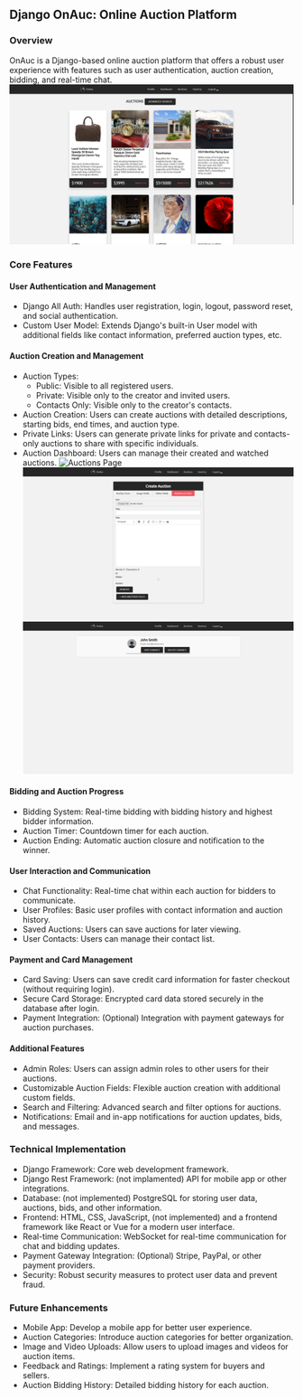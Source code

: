 ## Django OnAuc: Online Auction Platform

### Overview
OnAuc is a Django-based online auction platform that offers a robust user experience with features such as user authentication, auction creation, bidding, and real-time chat.
![Auctions Page](https://github.com/bahromnajmiddinov/media-files/blob/main/auction-media/auction-page.png)

### Core Features

#### User Authentication and Management
* Django All Auth: Handles user registration, login, logout, password reset, and social authentication.
* Custom User Model: Extends Django's built-in User model with additional fields like contact information, preferred auction types, etc.

#### Auction Creation and Management
* Auction Types:
  * Public: Visible to all registered users.
  * Private: Visible only to the creator and invited users.
  * Contacts Only: Visible only to the creator's contacts.
* Auction Creation: Users can create auctions with detailed descriptions, starting bids, end times, and auction type.
* Private Links: Users can generate private links for private and contacts-only auctions to share with specific individuals.
* Auction Dashboard: Users can manage their created and watched auctions.
![Auctions Page](https://github.com/bahromnajmiddinov/media-files/blob/main/auction-media/auction-create.png)
![Auctions Page](https://github.com/bahromnajmiddinov/media-files/blob/main/auction-media/auction-additional-feilds.png)
![Auctions Page](https://github.com/bahromnajmiddinov/media-files/blob/main/auction-media/auction-contacts.png)

#### Bidding and Auction Progress
* Bidding System: Real-time bidding with bidding history and highest bidder information.
* Auction Timer: Countdown timer for each auction.
* Auction Ending: Automatic auction closure and notification to the winner.

#### User Interaction and Communication
* Chat Functionality: Real-time chat within each auction for bidders to communicate.
* User Profiles: Basic user profiles with contact information and auction history.
* Saved Auctions: Users can save auctions for later viewing.
* User Contacts: Users can manage their contact list.

#### Payment and Card Management
* Card Saving: Users can save credit card information for faster checkout (without requiring login).
* Secure Card Storage: Encrypted card data stored securely in the database after login.
* Payment Integration: (Optional) Integration with payment gateways for auction purchases.

#### Additional Features
* Admin Roles: Users can assign admin roles to other users for their auctions.
* Customizable Auction Fields: Flexible auction creation with additional custom fields.
* Search and Filtering: Advanced search and filter options for auctions.
* Notifications: Email and in-app notifications for auction updates, bids, and messages.

### Technical Implementation
* Django Framework: Core web development framework.
* Django Rest Framework: (not implamented) API for mobile app or other integrations.
* Database: (not implemented) PostgreSQL for storing user data, auctions, bids, and other information.
* Frontend: HTML, CSS, JavaScript, (not implemented) and a frontend framework like React or Vue for a modern user interface.
* Real-time Communication: WebSocket for real-time communication for chat and bidding updates.
* Payment Gateway Integration: (Optional) Stripe, PayPal, or other payment providers.
* Security: Robust security measures to protect user data and prevent fraud.

### Future Enhancements
* Mobile App: Develop a mobile app for better user experience.
* Auction Categories: Introduce auction categories for better organization.
* Image and Video Uploads: Allow users to upload images and videos for auction items.
* Feedback and Ratings: Implement a rating system for buyers and sellers.
* Auction Bidding History: Detailed bidding history for each auction.
